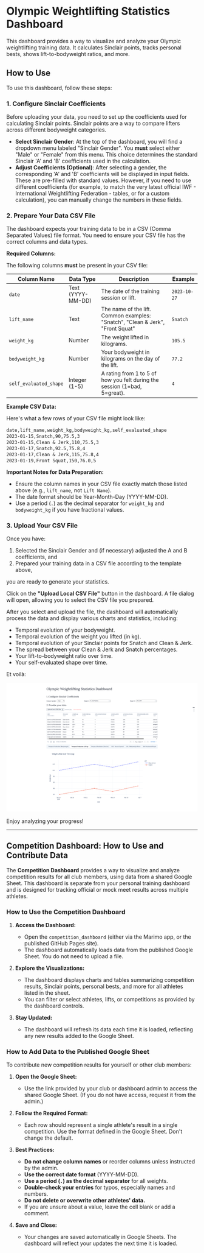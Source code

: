 # Olympic Weightlifting Statistics Dashboard

This dashboard provides a way to visualize and analyze your Olympic weightlifting training data. It calculates Sinclair points, tracks personal bests, shows lift-to-bodyweight ratios, and more.

## How to Use

To use this dashboard, follow these steps:

### 1. Configure Sinclair Coefficients

Before uploading your data, you need to set up the coefficients used for calculating Sinclair points. Sinclair points are a way to compare lifters across different bodyweight categories.

* **Select Sinclair Gender**: At the top of the dashboard, you will find a dropdown menu labeled "Sinclair Gender". You **must** select either "Male" or "Female" from this menu. This choice determines the standard Sinclair 'A' and 'B' coefficients used in the calculation.
* **Adjust Coefficients (Optional)**: After selecting a gender, the corresponding 'A' and 'B' coefficients will be displayed in input fields. These are pre-filled with standard values. However, if you need to use different coefficients (for example, to match the very latest official IWF - International Weightlifting Federation - tables, or for a custom calculation), you can manually change the numbers in these fields.

### 2. Prepare Your Data CSV File

The dashboard expects your training data to be in a CSV (Comma Separated Values) file format. You need to ensure your CSV file has the correct columns and data types.

**Required Columns:**

The following columns **must** be present in your CSV file:

| Column Name            | Data Type        | Description                                                                 | Example         |
| ---------------------- | ---------------- | --------------------------------------------------------------------------- | --------------- |
| `date`                 | Text (YYYY-MM-DD) | The date of the training session or lift.                                   | `2023-10-27`    |
| `lift_name`            | Text             | The name of the lift. Common examples: "Snatch", "Clean & Jerk", "Front Squat" | `Snatch`        |
| `weight_kg`            | Number           | The weight lifted in kilograms.                                             | `105.5`         |
| `bodyweight_kg`        | Number           | Your bodyweight in kilograms on the day of the lift.                        | `77.2`          |
| `self_evaluated_shape` | Integer (1-5)    | A rating from 1 to 5 of how you felt during the session (1=bad, 5=great). | `4`             |

**Example CSV Data:**

Here's what a few rows of your CSV file might look like:

```csv
date,lift_name,weight_kg,bodyweight_kg,self_evaluated_shape
2023-01-15,Snatch,90,75.5,3
2023-01-15,Clean & Jerk,110,75.5,3
2023-01-17,Snatch,92.5,75.8,4
2023-01-17,Clean & Jerk,115,75.8,4
2023-01-19,Front Squat,150,76.0,5
```

**Important Notes for Data Preparation:**

* Ensure the column names in your CSV file exactly match those listed above (e.g., `lift_name`, not `Lift Name`).
* The date format should be Year-Month-Day (YYYY-MM-DD).
* Use a period (`.`) as the decimal separator for `weight_kg` and `bodyweight_kg` if you have fractional values.

### 3. Upload Your CSV File

Once you have:

1. Selected the Sinclair Gender and (if necessary) adjusted the A and B coefficients, and
2. Prepared your training data in a CSV file according to the template above,

you are ready to generate your statistics.

Click on the **"Upload Local CSV File"** button in the dashboard. A file dialog will open, allowing you to select the CSV file you prepared.

After you select and upload the file, the dashboard will automatically process the data and display various charts and statistics, including:

* Temporal evolution of your bodyweight.
* Temporal evolution of the weight you lifted (in kg).
* Temporal evolution of your Sinclair points for Snatch and Clean & Jerk.
* The spread between your Clean & Jerk and Snatch percentages.
* Your lift-to-bodyweight ratio over time.
* Your self-evaluated shape over time.

Et voilà:

![](./dashboard.png)

Enjoy analyzing your progress!

---

## Competition Dashboard: How to Use and Contribute Data

The **Competition Dashboard** provides a way to visualize and analyze competition results for all club members, using data from a shared Google Sheet. This dashboard is separate from your personal training dashboard and is designed for tracking official or mock meet results across multiple athletes.

### How to Use the Competition Dashboard

1. **Access the Dashboard:**
   * Open the `competition_dashboard` (either via the Marimo app, or the published GitHub Pages site).
   * The dashboard automatically loads data from the published Google Sheet. You do not need to upload a file.

2. **Explore the Visualizations:**
   * The dashboard displays charts and tables summarizing competition results, Sinclair points, personal bests, and more for all athletes listed in the sheet.
   * You can filter or select athletes, lifts, or competitions as provided by the dashboard controls.

3. **Stay Updated:**
   * The dashboard will refresh its data each time it is loaded, reflecting any new results added to the Google Sheet.

### How to Add Data to the Published Google Sheet

To contribute new competition results for yourself or other club members:

1. **Open the Google Sheet:**
   * Use the link provided by your club or dashboard admin to access the shared Google Sheet. (If you do not have access, request it from the admin.)

2. **Follow the Required Format:**
   * Each row should represent a single athlete's result in a single competition. Use the format defined in the Google Sheet. Don't change the default.
3. **Best Practices:**
   * **Do not change column names** or reorder columns unless instructed by the admin.
   * **Use the correct date format** (YYYY-MM-DD).
   * **Use a period (`.`) as the decimal separator** for all weights.
   * **Double-check your entries** for typos, especially names and numbers.
   * **Do not delete or overwrite other athletes' data.**
   * If you are unsure about a value, leave the cell blank or add a comment.

4. **Save and Close:**
   * Your changes are saved automatically in Google Sheets. The dashboard will reflect your updates the next time it is loaded.
